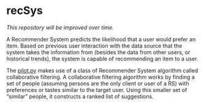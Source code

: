 # recSys
*This repository will be improved over time.*

A Recommender System predicts the likelihood that a user would prefer an item. Based on previous user interaction with the data source that the system takes the information from (besides the data from other users, or historical trends), the system is capable of recommending an item to a user.

The [pilot.py](https://github.com/kev5/recSys/blob/master/pilot.py) makes use of a class of Recommender System algorithm called collaborative filtering. A collaborative filtering algorithm works by finding a set of people (assuming persons are the only client or user of a RS) with preferences or tastes similar to the target user. Using this smaller set of “similar” people, it constructs a ranked list of suggestions. 
